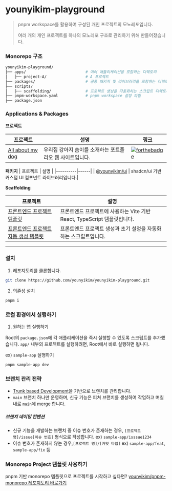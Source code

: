 # younyikim-playground
 
> pnpm workspace를 활용하여 구성된 개인 프로젝트의 모노레포입니다.
> 
> 여러 개의 개인 프로젝트를 하나의 모노레포 구조로 관리하기 위해 만들어졌습니다.

### Monorepo 구조

```bash
younyikim-playground/
├── apps/                          # 여러 애플리케이션을 포함하는 디렉토리
│   ├── project-A/                 # A 프로젝트
├── packages/                      # 공통 패키지 및 라이브러리를 포함하는 디렉토리
├── scripts/                       
│   ├── scaffolding/               # 프로젝트 생성을 자동화하는 스크립트 디렉토리
├── pnpm-workspace.yaml            # pnpm workspace 설정 파일
├── package.json
```

### Applications & Packages

**프로젝트**

| 프로젝트 | 설명 | 링크 |
|----------|------|------|
| [All about my dog](https://github.com/younyikim/younyikim-playground/tree/main/apps/all-about-som) | 우리집 강아지 솜이를 소개하는 포트폴리오 웹 사이트입니다. | [![forthebadge](https://github.com/younyikim/younyikim-playground/assets/73516688/dd9945e8-14e5-4483-a182-6fe8ec0a7b96)](https://younyikim-playground.vercel.app/) |


**패키지**
| 프로젝트 | 설명 | 
|----------|------|
| [@younyikim/ui](https://github.com/younyikim/younyikim-playground/tree/main/packages/ui) | shadcn/ui 기반 커스텀 UI 컴포넌트 라이브러리입니다.|


**Scaffolding**

| 프로젝트 | 설명 |
|----------|------|
| [프론트엔드 프로젝트 템플릿](https://github.com/younyikim/younyikim-playground/tree/main/packages/frontend-template) | 프론트엔드 프로젝트에 사용하는 Vite 기반 React, TypeScript 템플릿입니다. |
| [프론트엔드 프로젝트 자동 생성 템플릿](https://github.com/younyikim/younyikim-playground/tree/main/scripts/scaffolding) | 프론트엔드 프로젝트 생성과 초기 설정을 자동화하는 스크립트입니다. |


-----

### 설치

1. 레포지토리를 클론합니다.

```bash
git clone https://github.com/younyikim/younyikim-playground.git
```

2. 의존성 설치

```bash
pnpm i
```

### 로컬 환경에서 실행하기

1. 원하는 앱 실행하기

Root의 `package.json`에 각 애플리케이션을 즉시 실행할 수 있도록 스크립트를 추가했습니다. `app/` 내부의 프로젝트를 실행하려면, Root에서 바로 실행하면 됩니다.

ex) `sample-app` 실행하기

```bash
pnpm sample-app dev
```

### 브랜치 관리 전략

- [Trunk based Development](https://trunkbaseddevelopment.com/)을 기반으로 브랜치를 관리합니다.
- `main` 브랜치 하나만 운영하며, 신규 기능은 피쳐 브랜치를 생성하여 작업하고 며칠 내로 `main`에 merge 합니다.

##### 브랜치 네이밍 컨벤션

- 신규 기능을 개발하는 브랜치 중 이슈 번호가 존재하는 경우, `[프로젝트 명]/issue[이슈 번호]` 형식으로 작성합니다.
  ex) `sample-app/isssue1234`
- 이슈 번호가 존재하지 않는 경우,`[프로젝트 명]/[커밋 타입]`
  ex) `sample-app/feat`, `sample-app/fix` 등

### Monorepo Project 템플릿 사용하기

pnpm 기반 monorepo 템플릿으로 프로젝트를 시작하고 싶다면? [younyikim/pnpm-monorepo 레포지토리 바로가기](https://github.com/younyikim/pnpm-monorepo)
